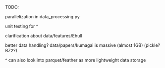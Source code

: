 TODO:

parallelization in data_processing.py

unit testing for ^

clarification about data/features/Ehull

better data handling? data/papers/kumagai is massive (almost 1GB) (pickle? BZ2?)

^ can also look into parquet/feather as more lightweight data storage
